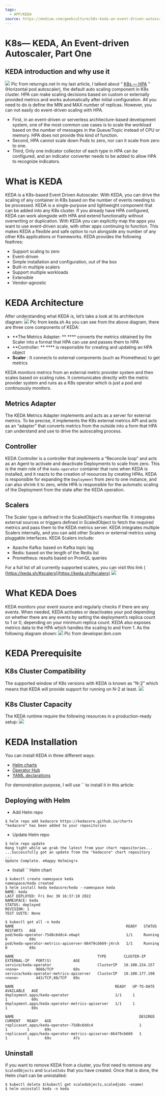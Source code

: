 ```yaml
---
tags:
  - APP/KEDA
source: https://medium.com/geekculture/k8s-keda-an-event-driven-autoscaler-part-one-ea5407c51175
---
```





# K8s— KEDA, An  **Event-driven Autoscaler, Part One** 



## KEDA introduction and why use it

![](https://miro.medium.com/v2/resize:fit:700/0*BvlDJHklR7i_slSK.png) Pic from returngis.net
In my last article, I talked about “ [K8s — HPA](https://medium.com/@tonylixu/k8s-hpa-143e55d73c3d) ” (Horizontal pod autoscaler), the default auto scaling component in K8s cluster.
HPA can make scaling decisions based on custom or externally provided metrics and works automatically after initial configuration. All you need to do is define the MIN and MAX number of replicas. However, you can not easily do event-driven scaling with HPA.
- First, in an event-driven or serverless architecture-based development system, one of the most common use cases is to scale the workload based on the number of messages in the Queue/Topic instead of CPU or memory. HPA does not provide this kind of function.
- Second, HPA cannot scale down Pods to zero, nor can it scale from zero to one.
- Third, Only one indicator collector of each type in HPA can be configured, and an indicator converter needs to be added to allow HPA to recognize indicators.



# What is KEDA

KEDA is a K8s-based Event Driven Autoscaler. With KEDA, you can drive the scaling of any container in K8s based on the number of events needing to be processed.
KEDA is a single-purpose and lightweight component that can be added into any K8s cluster. If you already have HPA configured, KEDA can work alongside with HPA and extend functionality without overwriting or duplication.
With KEDA you can explicitly map the apps you want to use event-driven scale, with other apps continuing to function. This makes KEDA a flexible and safe option to run alongside any number of any other K8s applications or frameworks.
KEDA provides the following feathres:
- Support scaling to zero
- Event-driven
- Simple installation and configuration, out of the box
- Built-in multiple scalers
- Support multiple workloads
- Extensible
- Vendor-agnostic



# KEDA Architecture

After understanding what KEDA is, let’s take a look at its architecture diagram:
![](https://miro.medium.com/v2/resize:fit:700/0*iEP_VQyfH6Eeo___.png) Pic from keda.sh
As you can see from the above diagram, there are three core components of KEDA:
-  **The Metrics Adapter: **  **** converts the metrics obtained by the Scaler into a format that HPA can use and passes them to HPA
-  **Controller: **  **** is responsible for creating and updating an HPA object
-  **Scaler** : It connects to external components (such as Prometheus) to get metrics

KEDA monitors metrics from an external metric provider system and then scales based on scaling rules. It communicates directly with the metric provider system and runs as a K8s operator which is just a pod and continuously monitors.


## Metrics Adapter

The KEDA Metrics Adapter implements and acts as a server for external metrics. To be precise, it implements the K8s external metrics API and acts as an “adapter” that converts metrics from the outside into a form that HPA can understand and use to drive the autoscaling process.


##  **Controller** 

KEDA Controller is a controller that implements a “Reconcile loop” and acts as an Agent to activate and deactivate Deployments to scale from zero.
This is the main role of the  `keda-operator`  container that runs when KEDA is installed, and it reacts to the creation of resources by creating HPAs. KEDA is responsible for expanding the  `Deployment`  from zero to one instance, and can also shrink it to zero, while HPA is responsible for the automatic scaling of the Deployment from the state after the KEDA operation.


## Scalers

The Scaler type is defined in the ScaledObject’s manifest file. It integrates external sources or triggers defined in ScaledObject to fetch the required metrics and pass them to the KEDA metrics server.
KEDA integrates multiple Scalers internally, and you can add other Scalers or external metrics using pluggable interfaces. KEDA Scalers include:
- Apache Kafka: based on Kafka topic lag
- Redis: based on the length of the Redis list
- Prometheus: results based on PromQL queries

For a full list of all currently supported scalers, you can visit this link ( [https://keda.sh/#scalers](https://keda.sh/#scalers) 
![](https://miro.medium.com/v2/resize:fit:700/1*DbcccXGLSma4nJ8N06Ntng.png) 


# What KEDA Does

KEDA monitors your event source and regularly checks if there are any events. When needed, KEDA activates or deactivates your pod depending on whether there are any events by setting the deployment’s replica count to 1 or 0, depending on your minimum replica count. KEDA also exposes metrics data to the HPA which handles the scaling to and from 1. As the following diagram shown:
![](https://miro.medium.com/v2/resize:fit:700/0*9hsq9bzv7Oofqg7c.PNG) Pic from developer.ibm.com


# KEDA Prerequisite



## K8s Cluster Compatibility

The supported window of K8s versions with KEDA is known as “N-2” which means that KEDA will provide support for running on N-2 at least.
![](https://miro.medium.com/v2/resize:fit:541/1*GnMI9ML-QXOhxvq0iGTUZw.png) 


## K8s Cluster Capacity

The KEDA runtime require the following resources in a production-ready setup:
![](https://miro.medium.com/v2/resize:fit:700/1*5X5N8fHBNRU6AO5sI4ff3g.png) 


# KEDA Installation

You can install KEDA in three different ways:
-  [Helm charts](https://keda.sh/docs/2.9/deploy/#helm) 
-  [Operator Hub](https://keda.sh/docs/2.9/deploy/#operatorhub) 
-  [YAML declarations](https://keda.sh/docs/2.9/deploy/#yaml) 

For demonstration purpose, I will use  ``  to install it in this article:


## Deploying with Helm

- Add Helm repo


```
$ helm repo add kedacore https://kedacore.github.io/charts
"kedacore" has been added to your repositories
```


- Update Helm repo


```
$ helm repo update
Hang tight while we grab the latest from your chart repositories...
...Successfully got an update from the "kedacore" chart repository
...
Update Complete. ⎈Happy Helming!⎈
```


- Install  ``  Helm chart


```
$ kubectl create namespace keda
namespace/keda created
$ helm install keda kedacore/keda --namespace keda
NAME: keda
LAST DEPLOYED: Fri Dec 30 16:37:10 2022
NAMESPACE: keda
STATUS: deployed
REVISION: 1
TEST SUITE: None

$ kubectl get all -n keda
NAME                                                   READY   STATUS    RESTARTS   AGE
pod/keda-operator-75d8c6ddc4-x6wpt                     1/1     Running   0          69s
pod/keda-operator-metrics-apiserver-86479cb669-j4rck   1/1     Running   0          69s

NAME                                      TYPE        CLUSTER-IP       EXTERNAL-IP   PORT(S)          AGE
service/keda-operator                     ClusterIP   10.100.224.157   <none>        9666/TCP         69s
service/keda-operator-metrics-apiserver   ClusterIP   10.100.177.198   <none>        443/TCP,80/TCP   69s

NAME                                              READY   UP-TO-DATE   AVAILABLE   AGE
deployment.apps/keda-operator                     1/1     1            1           69s
deployment.apps/keda-operator-metrics-apiserver   1/1     1            1           69s

NAME                                                         DESIRED   CURRENT   READY   AGE
replicaset.apps/keda-operator-75d8c6ddc4                     1         1         1       69s
replicaset.apps/keda-operator-metrics-apiserver-86479cb669   1         1         1       69s          47s
```




## Uninstall

If you want to remove KEDA from a cluster, you first need to remove any  `ScaledObjects`  and  `ScaledJobs`  that you have created. Once that is done, the Helm chart can be uninstalled:

```
$ kubectl delete $(kubectl get scaledobjects,scaledjobs -oname)
$ helm uninstall keda -n keda
```


